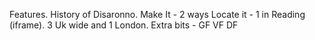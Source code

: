 Features.
    History of Disaronno.
    Make It - 2 ways
    Locate it - 1 in Reading (iframe). 3 Uk wide and 1 London. 
    Extra bits - GF VF DF